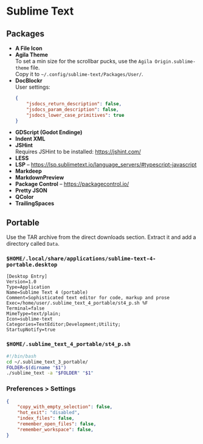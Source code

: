 # Sublime Text

## Packages

* **A File Icon**
* **Agila Theme**  
  To set a min size for the scrollbar pucks, use the `Agila Origin.sublime-theme` file.  
  Copy it to `~/.config/sublime-text/Packages/User/`.
* **DocBlockr**  
  User settings:
  ```json
  {
      "jsdocs_return_description": false,
      "jsdocs_param_description": false,
      "jsdocs_lower_case_primitives": true
  }
  ```
* **GDScript (Godot Endinge)**
* **Indent XML**
* **JSHint**  
  Requires JSHint to be installed: https://jshint.com/
* **LESS**
* **LSP** – https://lsp.sublimetext.io/language_servers/#typescript-javascript
* **Markdeep**
* **MarkdownPreview**
* **Package Control** – https://packagecontrol.io/
* **Pretty JSON**
* **QColor**
* **TrailingSpaces**


## Portable

Use the TAR archive from the direct downloads section. Extract it and add a directory called `Data`.

### `$HOME/.local/share/applications/sublime-text-4-portable.desktop`

```
[Desktop Entry]
Version=1.0
Type=Application
Name=Sublime Text 4 (portable)
Comment=Sophisticated text editor for code, markup and prose
Exec=/home/user/.sublime_text_4_portable/st4_p.sh %F
Terminal=false
MimeType=text/plain;
Icon=sublime-text
Categories=TextEditor;Development;Utility;
StartupNotify=true
```

### `$HOME/.sublime_text_4_portable/st4_p.sh`

```sh
#!/bin/bash
cd ~/.sublime_text_3_portable/
FOLDER=$(dirname "$1")
./sublime_text -a "$FOLDER" "$1"
```

### Preferences > Settings

```json
{
    "copy_with_empty_selection": false,
    "hot_exit": "disabled",
    "index_files": false,
    "remember_open_files": false,
    "remember_workspace": false,
}
```
